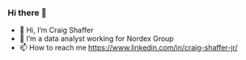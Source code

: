 ### Hi there 👋

<!--
**craigshaf50/craigshaf50** is a ✨ _special_ ✨ repository because its `README.md` (this file) appears on your GitHub profile.
-->

- 👋 Hi, I’m Craig Shaffer
- 👀 I’m a data analyst working for Nordex Group
- 📫 How to reach me https://www.linkedin.com/in/craig-shaffer-jr/

